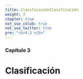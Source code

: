 ```yaml
---
title: ClasificaciónClasificación
weight: 3
chapter: true
not_use_colab: true
not_use_twitter: true
pre: "<b>4.3 </b>"
---
```


### Capítulo 3

# Clasificación

